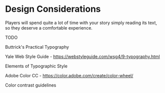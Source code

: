 # Design Considerations

Players will spend quite a lot of time with your story simply reading its text, so they deserve a comfortable experience.

TODO

Buttrick's Practical Typography

Yale Web Style Guide - https://webstyleguide.com/wsg4/9-typography.html

Elements of Typographic Style

Adobe Color CC - https://color.adobe.com/create/color-wheel/

Color contrast guidelines

